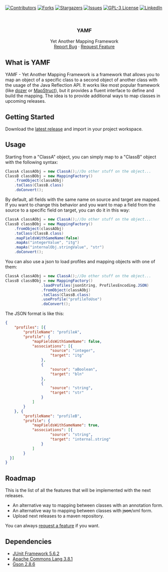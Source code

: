 [![Contributors][contributors-shield]][contributors-url]
[![Forks][forks-shield]][forks-url]
[![Stargazers][stars-shield]][stars-url]
[![Issues][issues-shield]][issues-url]
[![GPL-3 License][license-shield]][license-url]
[![LinkedIn][linkedin-shield]][linkedin-url]

<br />
<p align="center">
  <h3 align="center">YAMF</h3>

  <p align="center">
    Yet Another Mapping Framework
    <br />
    <a href="https://github.com/arturoiafrate/YAMF/issues">Report Bug</a>
    ·
    <a href="https://github.com/arturoiafrate/YAMF/issues">Request Feature</a>
  </p>
</p>

## What is YAMF
YAMF - Yet Another Mapping Framework is a framework that allows you to map an object of a specific class to a second object of another class with the usage of the Java Reflection API.
It works like most popular framework (like <a href="http://dozer.sourceforge.net">dozer</a> or <a href="https://mapstruct.org">MapStruct</a>), but it provides a fluent interface to define and build the mapping.
The idea is to provide additional ways to map classes in upcoming releases.

## Getting Started
Download the <a href="https://github.com/arturoiafrate/YAMF/releases/latest">latest release</a> and import in your project workspace.

## Usage
Starting from a "ClassA" object, you can simply map to a "ClassB" object with the following syntax:
```java
ClassA classAObj = new ClassA();//Do other stuff on the object...
ClassB classBObj = new MappingFactory()
    .fromObject(classAObj)
    .toClass(ClassB.class)
    .doConvert();
```
By default, all fields with the same name on source and target are mapped.
If you want to change this behavior and you want to map a field from the source to a specific field on target, you can do it in this way:
```java
ClassA classAObj = new ClassA();//Do other stuff on the object...
ClassB classBObj = new MappingFactory()
    .fromObject(classAObj)
    .toClass(ClassB.class)
    .mapFieldsWithSameName(false)
    .mapAs("integerValue", "itg")
    .mapAs("internalObj.stringValue", "str")
    .doConvert();
```

You can also use a json to load profiles and mapping objects with one of them:
```java
ClassA classAObj = new ClassA();//Do other stuff on the object...
ClassB classBObj = new MappingFactory()
                .loadProfiles(jsonString, ProfilesEncoding.JSON)
                .fromObject(classAObj)
                .toClass(ClassB.class)
                .useProfile("profileToUse")
                .doConvert();
```
The JSON format is like this:
```json
{
    "profiles": [{
        "profileName": "profileA",
        "profile": {
            "mapFieldsWithSameName": false,
            "associations": [{
                    "source": "integer",
                    "target": "itg"
                },
                {
                    "source": "aBoolean",
                    "target": "bln"
                },
                {
                    "source": "string",
                    "target": "str"
                }
            ]
        }
    }, {
        "profileName": "profileB",
        "profile": {
            "mapFieldsWithSameName": true,
            "associations": [{
                    "source": "string",
                    "target": "internal.string"
                }
            ]
        }
  }]
}
```

## Roadmap
This is the list of all the features that will be implemented with the next releases.
* An alternative way to mapping between classes with an annotation form.
* An alternative way to mapping between classes with ~~json~~/xml form.
* Upload next releases to a maven repository.

You can always <a href="https://github.com/arturoiafrate/YAMF/issues">request a feature</a> if you want.

## Dependencies
* <a href="https://junit.org/junit5/">JUnit Framework 5.6.2</a>
* <a href="https://commons.apache.org/proper/commons-lang/">Apache Commons Lang 3.8.1</a>
* <a href="https://github.com/google/gson">Gson 2.8.6</a>

[contributors-shield]: https://img.shields.io/github/contributors/arturoiafrate/YAMF.svg?style=flat-square
[contributors-url]: https://github.com/arturoiafrate/YAMF/graphs/contributors
[forks-shield]: https://img.shields.io/github/forks/arturoiafrate/YAMF.svg?style=flat-square
[forks-url]: https://github.com/arturoiafrate/YAMF/network/members
[stars-shield]: https://img.shields.io/github/stars/arturoiafrate/YAMF.svg?style=flat-square
[stars-url]: https://github.com/arturoiafrate/YAMF/stargazers
[issues-shield]: https://img.shields.io/github/issues/arturoiafrate/YAMF.svg?style=flat-square
[issues-url]: https://github.com/arturoiafrate/YAMF/issues
[license-shield]: https://img.shields.io/github/license/arturoiafrate/YAMF.svg?style=flat-square
[license-url]: https://github.com/arturoiafrate/YAMF/blob/master/LICENSE.txt
[linkedin-shield]: https://img.shields.io/badge/-LinkedIn-black.svg?style=flat-square&logo=linkedin&colorB=555
[linkedin-url]: https://www.linkedin.com/in/arturoiafrate/
